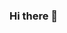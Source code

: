 ### Hi there 👋

<!--
**RabiCB/RabiCB** is a ✨ _special_ ✨ repository because its `README.md` (this file) appears on your GitHub profile.

Here are some ideas to get you started:

-A Frontend Developer

